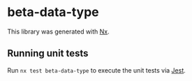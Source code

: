 # beta-data-type

This library was generated with [Nx](https://nx.dev).

## Running unit tests

Run `nx test beta-data-type` to execute the unit tests via [Jest](https://jestjs.io).
